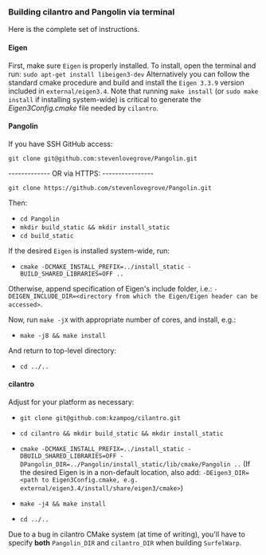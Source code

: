 ### Building cilantro and Pangolin via terminal

Here is the complete set of instructions.

#### Eigen
First, make sure `Eigen` is properly installed.
To install, open the terminal and run:
`sudo apt-get install libeigen3-dev`
Alternatively you can follow the standard cmake procedure and build and install the `Eigen 3.3.9` version included in `external/eigen3.4`. Note that running `make install` (or `sudo make install` if installing system-wide) is critical to generate the _Eigen3Config.cmake_ file needed by `cilantro`.

#### Pangolin
If you have SSH GitHub access:

`git clone git@github.com:stevenlovegrove/Pangolin.git`

\------------- OR via HTTPS: ----------------

`git clone https://github.com/stevenlovegrove/Pangolin.git` 

Then:

- `cd Pangolin`
- `mkdir build_static && mkdir install_static`
- `cd build_static`

If the desired `Eigen` is installed system-wide, run:
 
 - `cmake -DCMAKE_INSTALL_PREFIX=../install_static -BUILD_SHARED_LIBRARIES=OFF ..`
 
 Otherwise, append specification of Eigen's include folder, i.e.:
 `-DEIGEN_INCLUDE_DIR=<directory from which the Eigen/Eigen header can be accessed>`.
 
Now, run `make -jX` with appropriate number of cores, and install, e.g.:

- `make -j8 && make install`

And return to top-level directory:

- `cd ../..`
#### cilantro

Adjust for your platform as necessary:

- `git clone git@github.com:kzampog/cilantro.git`
- `cd cilantro && mkdir build_static && mkdir install_static`
- `cmake -DCMAKE_INSTALL_PREFIX=../install_static -DBUILD_SHARED_LIBRARIES=OFF -DPangolin_DIR=../Pangolin/install_static/lib/cmake/Pangolin ..`
(If the desired Eigen is in a non-default location, also add:  `-DEigen3_DIR=<path to Eigen3Config.cmake, e.g. external/eigen3.4/install/share/eigen3/cmake>`)

- `make -j4 && make install`
- `cd ../..`

Due to a bug in cilantro CMake system (at time of writing), you'll have to specify **both** `Pangolin_DIR` and `cilantro_DIR` when building `SurfelWarp`.
